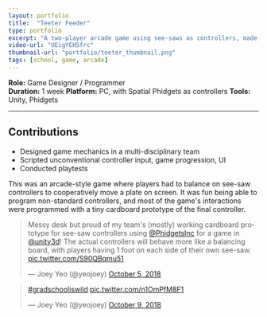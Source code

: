 ```yaml
---
layout: portfolio
title:  "Teeter Feeder"
type: portfolio
excerpt: "A two-player arcade game using see-saws as controllers, made for the Building Virtual Worlds class in 2018."
video-url: "UEigYEH5frc"
thumbnail-url: "portfolio/teeter_thumbnail.png"
tags: [school, game, arcade]
---
```


**Role:** Game Designer / Programmer    
**Duration:** 1 week
**Platform:** PC, with Spatial Phidgets as controllers
**Tools:** Unity, Phidgets    

<hr />

## Contributions
* Designed game mechanics in a multi-disciplinary team
* Scripted unconventional controller input, game progression, UI
* Conducted playtests


This was an arcade-style game where players had to balance on see-saw controllers to cooperatively move a plate on screen. It was fun being able to program non-standard controllers, and most of the game's interactions were programmed with a tiny cardboard prototype of the final controller.

<blockquote class="twitter-tweet"><p lang="en" dir="ltr">Messy desk but proud of my team&#39;s (mostly) working cardboard prototype for see-saw controllers using <a href="https://twitter.com/PhidgetsInc?ref_src=twsrc%5Etfw">@PhidgetsInc</a> for a game in <a href="https://twitter.com/unity3d?ref_src=twsrc%5Etfw">@unity3d</a>! The actual controllers will behave more like a balancing board, with players having 1 foot on each side of their own see-saw. <a href="https://t.co/S90QBqmu51">pic.twitter.com/S90QBqmu51</a></p>&mdash; Joey Yeo (@yeojoey) <a href="https://twitter.com/yeojoey/status/1048268322872201221?ref_src=twsrc%5Etfw">October 5, 2018</a></blockquote> <script async src="https://platform.twitter.com/widgets.js" charset="utf-8"></script>
 <blockquote class="twitter-tweet"><p lang="und" dir="ltr"><a href="https://twitter.com/hashtag/gradschooliswild?src=hash&amp;ref_src=twsrc%5Etfw">#gradschooliswild</a> <a href="https://t.co/n1OmPfM8F1">pic.twitter.com/n1OmPfM8F1</a></p>&mdash; Joey Yeo (@yeojoey) <a href="https://twitter.com/yeojoey/status/1049683343426633730?ref_src=twsrc%5Etfw">October 9, 2018</a></blockquote> <script async src="https://platform.twitter.com/widgets.js" charset="utf-8"></script>
